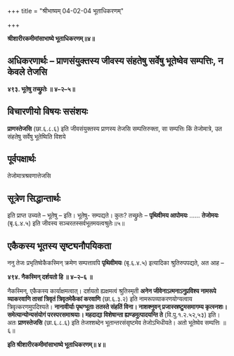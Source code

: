 +++
title = "श्रीभाष्यम् 04-02-04 भूताधिकरणम्"

+++


**श्रीशारीरकमीमांसाभाष्ये भूताधिकरणम्॥४॥**

## अधिकरणार्थः – प्राणसंयुक्तस्य जीवस्य संहतेषु सर्वेषु भूतेष्वेव सम्पत्तिः, न केवले तेजसि

**४९३. भूतेषु तच्छ्रुतेः ॥ ४–२–५॥**

## विचारणीयो विषयः ससंशयः

**प्राणस्तेजसि** (छा.६.८.६) इति जीवसंयुक्तस्य प्राणस्य तेजसि सम्पत्तिरुक्ता, सा सम्पत्तिः किं तेजोमात्रे, उत संहतेषु सर्वेषु भूतेष्विति विशये

## पूर्वपक्षार्थः

तेजोमात्रश्रवणात्तेजसि

## सूत्रेण सिद्धान्तार्थः

इति प्राप्त उच्यते – भूतेषु – इति। भूतेषु- सम्पद्यते। कुतः? तच्छ्रुतेः – **पृथिवीमय आपोमयः** …… **तेजोमयः** (बृ.६.४.५) इति जीवस्य सञ्चरतस्सर्वभूतमयत्वश्रुतेः॥५॥

## एकैकस्य भूतस्य सृष्ट्यनौपयिकता

ननु तेजः प्रभृतिष्वेकैकस्मिन् क्रमेण सम्पत्तावपि **पृथिवीमयः** (बृ.६.४.५) इत्यादिका श्रुतिरुपपद्यते, अत आह –

**४९४. नैकस्मिन् दर्शयतो हि ॥ ४–२–६ ॥**

नैकस्मिन्, एकैकस्य कार्याक्षमत्वात्। दर्शयतो ह्यक्षमत्वं श्रुतिस्मृती
**अनेन जीवेनाऽत्मनाऽनुप्रविश्य नामरूपे व्याकरवाणि तासां त्रिवृतं त्रिवृतमेकैकां करवाणि** (छा.६.३.२) इति नामरूपव्याकरणयोग्यत्वाय त्रिवृत्करणमुपदिश्यते। **नानावीर्याः पृथग्भूताः ततस्ते संहतिं विना। नाशक्नुवन् प्रजास्स्रष्टुमसमागम्य कृत्स्नशः। समेत्यान्योन्यसंयोगं परस्परसमाश्रयाः। महदाद्या विशेषान्ता ह्यण्डमुत्पादयन्ति ते** (वि.पु.१.२.५२,५३) इति। अतः **प्राणस्तेजसि** (छा.६.८.६) इति तेजश्शब्देन भूतान्तरसंसृष्टमेव तेजोऽभिधीयते। अतो भूतेष्वेव सम्पत्तिः ॥६॥

**इति श्रीशारीरकमीमांसाभाष्ये भूताधिकरणम्॥ ४॥**


